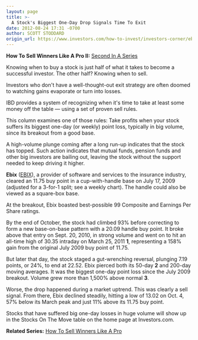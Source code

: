 ```yaml
---
layout: page
title: >-
  A Stock's Biggest One-Day Drop Signals Time To Exit
date: 2012-08-24 17:31 -0700
author: SCOTT STODDARD
origin_url: https://www.investors.com/how-to-invest/investors-corner/ebix-one-day-plunge-signaled-time-to-bail-out/
---
```


**How To Sell Winners Like A Pro II:** [Second In A Series](http://news.investors.com/special-report/623411-sell-like-a-pro-ii-defense.aspx)

Knowing when to buy a stock is just half of what it takes to become a successful investor. The other half? Knowing when to sell.

Investors who don't have a well-thought-out exit strategy are often doomed to watching gains evaporate or turn into losses.

IBD provides a system of recognizing when it's time to take at least some money off the table — using a set of proven sell rules.

This column examines one of those rules: Take profits when your stock suffers its biggest one-day (or weekly) point loss, typically in big volume, since its breakout from a good base.

A high-volume plunge coming after a long run-up indicates that the stock has topped. Such action indicates that mutual funds, pension funds and other big investors are bailing out, leaving the stock without the support needed to keep driving it higher.

**Ebix** ([EBIX](https://research.investors.com/quote.aspx?symbol=EBIX)), a provider of software and services to the insurance industry, cleared an 11.75 buy point in a cup-with-handle base on July 17, 2009 (adjusted for a 3-for-1 split; see a weekly chart). The handle could also be viewed as a square-box base.

At the breakout, Ebix boasted best-possible 99 Composite and Earnings Per Share ratings.

By the end of October, the stock had climbed 93% before correcting to form a new base-on-base pattern with a 20.09 handle buy point. It broke above that entry on Sept. 20, 2010, in strong volume and went on to hit an all-time high of 30.35 intraday on March 25, 2011 **1**, representing a 158% gain from the original July 2009 buy point of 11.75.

But later that day, the stock staged a gut-wrenching reversal, plunging 7.19 points, or 24%, to end at 22.52. Ebix pierced both its 50-day **2** and 200-day moving averages. It was the biggest one-day point loss since the July 2009 breakout. Volume grew more than 1,500% above normal **3**.

Worse, the drop happened during a market uptrend. This was clearly a sell signal. From there, Ebix declined steadily, hitting a low of 13.02 on Oct. 4, 57% below its March peak and just 11% above its 11.75 buy point.

Stocks that have suffered big one-day losses in huge volume will show up in the Stocks On The Move table on the home page at Investors.com.

**Related Series:** [How To Sell Winners Like A Pro](http://news.investors.com/special-report/611488-201205211612/how-to-sell-winners-like-a-pro.aspx)
